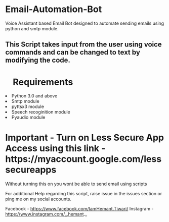 # Email-Automation-Bot
Voice Assistant based Email Bot designed to automate sending emails using python and smtp module.

<h2>This Script takes input from the user using voice commands and can be changed to text by modifying the code.</h2>

<ol><h1>Requirements</h1></ol>
<li>Python 3.0 and above</li>
<li>Smtp module</li>
<li>pyttsx3 module</li>
<li>Speech recoginition module</li>
<li>Pyaudio module</li>

<h1>Important - Turn on Less Secure App Access using this link - https://myaccount.google.com/lesssecureapps </h1>
Without turning this on you wont be able to send email using scripts

For additional Help regarding this script, raise issue in the issues section or ping me on my social accounts.

Facebook - https://www.facebook.com/IamHemant.Tiwari/
Instagram - https://www.instagram.com/_.hemant._
